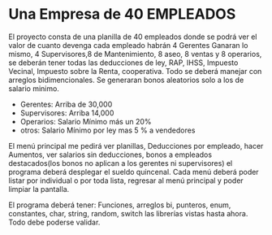 # Una Empresa de 40 EMPLEADOS

El proyecto consta de una planilla de 40 empleados donde se podrá ver el valor de cuanto devenga cada empleado habrán 4 Gerentes Ganaran lo mismo, 4 Supervisores,8 de Mantenimiento, 8 aseo, 8 ventas y 8 operarios, se deberán tener todas las deducciones de ley, RAP, IHSS, Impuesto Vecinal, Impuesto sobre la Renta, cooperativa.  Todo se deberá manejar con arreglos bidimencionales. Se generaran bonos aleatorios solo a los de salario minimo.

- Gerentes: Arriba de 30,000
- Supervisores: Arriba 14,000
- Operarios: Salario Mínimo más un 20%
- otros: Salario Mínimo por ley mas 5 % a vendedores

El menú principal me pedirá ver planillas, Deducciones por empleado, hacer Aumentos, ver salarios sin deducciones, bonos a empleados destacados(los bonos no aplican a los gerentes ni supervisores) el programa deberá desplegar el sueldo quincenal.
Cada menú deberá poder listar por individual o por toda lista, regresar al menú principal y poder limpiar la pantalla.

El programa deberá tener:
Funciones, arreglos bi, punteros, enum, constantes, char,  string, random, switch las librerías vistas hasta ahora. Todo debe poderse validar.
